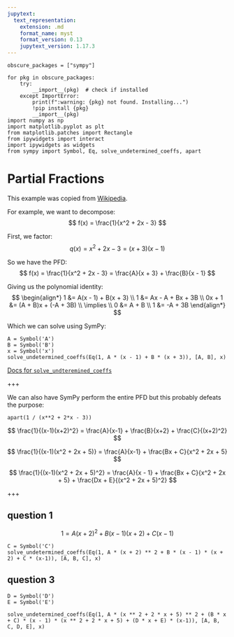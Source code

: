 ```yaml
---
jupytext:
  text_representation:
    extension: .md
    format_name: myst
    format_version: 0.13
    jupytext_version: 1.17.3
---
```


```{code-cell}
obscure_packages = ["sympy"]

for pkg in obscure_packages:
    try:
        __import__(pkg)  # check if installed
    except ImportError:
        print(f":warning: {pkg} not found. Installing...")
        !pip install {pkg}
        __import__(pkg)
import numpy as np
import matplotlib.pyplot as plt
from matplotlib.patches import Rectangle
from ipywidgets import interact
import ipywidgets as widgets
from sympy import Symbol, Eq, solve_undetermined_coeffs, apart
```

# Partial Fractions

This example was copied from [Wikipedia](https://en.wikipedia.org/wiki/Partial_fraction_decomposition).

For example, we want to decompose:
$$
f(x) = \frac{1}{x^2 + 2x - 3}
$$

First, we factor:
$$
q(x) = x^2 + 2x - 3 = (x + 3)(x - 1)
$$

So we have the PFD:
$$
f(x) = \frac{1}{x^2 + 2x - 3} = \frac{A}{x + 3} + \frac{B}{x - 1}
$$

Giving us the polynomial identity:
$$
\begin{align*}
1 &= A(x - 1) + B(x + 3) \\
1 &= Ax - A + Bx + 3B \\
0x + 1 &= (A + B)x + (-A + 3B) \\
\implies \\
0 &= A + B \\
1 &= -A + 3B
\end{align*}
$$

Which we can solve using SymPy:

```{code-cell}
A = Symbol('A')
B = Symbol('B')
x = Symbol('x')
solve_undetermined_coeffs(Eq(1, A * (x - 1) + B * (x + 3)), [A, B], x)
```

[Docs for `solve_undteremined_coeffs`](https://docs.sympy.org/latest/modules/solvers/solvers.html#sympy.solvers.solvers.solve_undetermined_coeffs)

+++

We can also have SymPy perform the entire PFD but this probably defeats the purpose:

```{code-cell}
apart(1 / (x**2 + 2*x - 3))
```

$$
\frac{1}{(x-1)(x+2)^2} = \frac{A}{x-1} + \frac{B}{x+2} + \frac{C}{(x+2)^2}
$$

$$
\frac{1}{(x-1)(x^2 + 2x + 5)} = \frac{A}{x-1} + \frac{Bx + C}{x^2 + 2x + 5}
$$

$$
\frac{1}{(x-1)(x^2 + 2x + 5)^2} = \frac{A}{x - 1} + \frac{Bx + C}{x^2 + 2x + 5} + \frac{Dx + E}{(x^2 + 2x + 5)^2}
$$

+++

## question 1

$$
1 = A(x+2)^2 + B(x-1)(x+2) + C(x-1)
$$

```{code-cell}
C = Symbol('C')
solve_undetermined_coeffs(Eq(1, A * (x + 2) ** 2 + B * (x - 1) * (x + 2) + C * (x-1)), [A, B, C], x)
```

## question 3

```{code-cell}
D = Symbol('D')
E = Symbol('E')

solve_undetermined_coeffs(Eq(1, A * (x ** 2 + 2 * x + 5) ** 2 + (B * x + C) * (x - 1) * (x ** 2 + 2 * x + 5) + (D * x + E) * (x-1)), [A, B, C, D, E], x)
```
